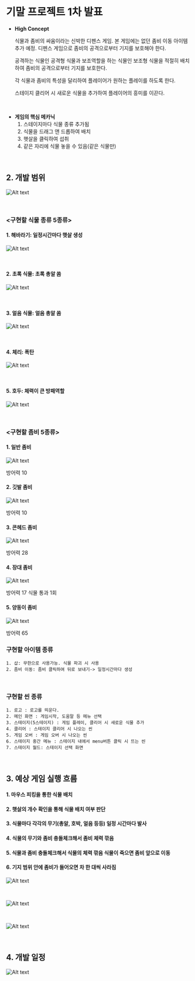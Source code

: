 # 기말 프로젝트 1차 발표

* **High Concept**

    식물과 좀비의 싸움이라는 신박한 디펜스 게임. 본 게임에는 없던 좀비 이동 아이템 추가 예정.
    디펜스 게임으로 좀비의 공격으로부터 기지를 보호해야 한다.

    공격하는 식물인 공격형 식물과 보조역할을 하는 식물인 보조형 식물을 적절히 배치하여 좀비의 공격으로부터 기지를 보호한다.

    각 식물과 좀비의 특성을 달리하여 플레이어가 원하는 플레이를 하도록 한다.

    스테이지 클리어 시 새로운 식물을 추가하여 플레이어의 흥미를 이끈다.


<br>  

* **게임의 핵심 메카닉**  
  1. 스테이지마다 식물 종류 추가됨
  2. 식물을 드래그 앤 드롭하여 배치
  3. 햇살을 클릭하여 섭취
  4. 같은 자리에 식물 놓을 수 있음(같은 식물만)
<br>

## 2. 개발 범위

![Alt text](https://github.com/sungzzuu/2d-game-programming/blob/master/image/2020-10-10%20(47).png?raw=true)

   <br>

  ### <구현할 식물 종류 5종류>

  #### 1.  해바라기: 일정시간마다 햇살 생성
  ![Alt text](https://ww.namu.la/s/0f673158ccacb32d9fa54e6dd5a6684d8ffb2a3d9642bd4d46a3a651f2231d604dff6a5f43f218163d5a2a68ec7cd3e3a3c85639864f3ff204997b0eececc7a95d5a50344be56dcdb35937d4c16be848f952549d47dbd29f0d553ec681925685)
  
  <br>
  
  #### 2. 초록 식물: 초록 총알 쏨
   ![Alt text](https://w.namu.la/s/2b95be7177a577edeadccd2dbd02b50c0e387056588f2c3a3e7fd76d44dc38faf1687f782e12163451476f680144f1faed46936f422383c9dbcdc40c1e81f8ee97bad99a49919f1148a52d2f6393acb842acad2e537a009b00c3ef00258497a5)
  
  <br>
  
  #### 3. 얼음 식물: 얼음 총알 쏨
   ![Alt text](https://w.namu.la/s/2e5897cfcd685ee3d05b4f31e315088efb29cb76cc6239a7a079dc6623a7dcc7a5b1fc3bf9ca13a2497ae30f8ad36a649b7aa72517cd19688ff7ac78a2256998665314372fee1b32d3fca49ba7f4473bf53a857f28a39ae9e291870a6d20cea7)
  
  <br>
  
  #### 4. 체리: 폭탄
   ![Alt text](https://w.namu.la/s/517273ab300d33e9e28b59828ca169fe9bda46e1be00d89fcbbc5f47197ce134559f233819328f9cbcbba1a7ce867efced7c0918d0f8a2cf423806919a8c61db8377c46590175f60317a7497a71e772bb906bd91df9ec8934b36bb390875b8b3)

  <br>
  
  #### 5. 호두: 체력이 큰 방패역할
   ![Alt text](https://w.namu.la/s/aa21f37d8059b8dba920e45fa7115954ab75515988f8a148c1f5ff652f858c1893a0554f0106b33a21fa74b8d4f42abe92b94c2afebd3cb382a0a6a0bc16ee6f7350c6c8f3d238f16f8602ee652626293a1ecc25004e3285a15bdcf3702ba8d5)
  
  <br>
  
  
  ### <구현할 좀비 5종류>
  
  #### 1.  일반 좀비
  ![Alt text](https://w.namu.la/s/4a82173cbd2231249165c7a8386e58a5109605e03b8375195cf6a6be8232c6136f0a61894908fc6db663c19b35a79331712c58cab908c6ed53af7e1a3986c9fca2dab5f6f2a9f3cf4284dcd78be52940ab2fd491a65fcf8143439e0f7f481d9a)
  
  방어력 10
  <br>
  
  #### 2. 깃발 좀비
  ![Alt text](https://ww.namu.la/s/5dfef662a286a62f8e1f8332da18f414759a92e8c091e4d305983db17c0863221fe576833ab6227998f4e58966ad39cc90925a17323c5d993fc714eda2d7a6db846c9e6828d49acec9894b236880838d1a4775432114ff3b0e7005834e4fbd45)
  
  방어력 10
  <br>
  
  
  #### 3. 콘헤드 좀비
  ![Alt text](https://w.namu.la/s/6baeaa686d2d7d2b851382235251e39496fb9cbc5884582845875438d629083269f4b07f701fa9e2feadc69cdaf1fe445f05747cc6dda12b28ae970811b53de0d2a2fdabeab60e543248cb64c17c12e16c24c5fc9a48bc413317ce470f461014)
  
  방어력 28
  <br>
  
  
  #### 4. 장대 좀비
  ![Alt text](https://w.namu.la/s/a74a6c178c7594eb947a7622843772fe8d75ec6047a27b136afd65d0a94312613eb4efbb850c11f5980ae28a426f1006a4d00137ab111affb4091ac7853750c1250c9536a7799c60a66e8d3feb643eca45896fd192cf44e8cbc3e313e01fa105)
  
  방어력 17 식물 통과 1회
  <br>
  
  
  #### 5. 양동이 좀비
 ![Alt text](https://w.namu.la/s/4baf64aff98d2f4a9b69c715952460b73ef0b2dddd91d69a7412f468628ca35b25a22060b0d821523cdd2525817add8beb8212b72c4062f4c3ffd60c11ec485e7fe804d13c022d7f10f656a879576960a2497bdc6788c3d69e6cb2121b6c5e4f)
  
  방어력 65 
  <br>
  
### 구현할 아이템 종류
    1. 삽: 무한으로 사용가능. 식물 파괴 시 사용
    2. 좀비 이동: 좀비 클릭하여 뒤로 보내기-> 일정시간마다 생성
  
  <br>
  
### 구현할 씬 종류
    1. 로고 : 로고를 띄운다.  
    2. 메인 화면 : 게임시작, 도움말 등 메뉴 선택  
    3. 스테이지(5스테이지) : 게임 플레이, 클리어 시 새로운 식물 추가  
    4. 클리어 : 스테이지 클리어 시 나오는 씬  
    5. 게임 오버 : 게임 오버 시 나오는 씬
    6. 스테이지 중간 메뉴 : 스테이지 내에서 menu버튼 클릭 시 뜨는 씬
    7. 스테이지 월드: 스테이지 선택 화면

  <br>



## 3. 예상 게임 실행 흐름

  #### 1. 마우스 피킹을 통한 식물 배치
  #### 2. 햇살의 개수 확인을 통해 식물 배치 여부 판단
  #### 3. 식물마다 각각의 무기(총알, 호박, 얼음 등등) 일정 시간마다 발사
  #### 4. 식물의 무기와 좀비 충돌체크해서 좀비 체력 깎음
  #### 5. 식물과 좀비 충돌체크해서 식물의 체력 깎음 식물이 죽으면 좀비 앞으로 이동
  #### 6. 기지 범위 안에 좀비가 들어오면 차 한 대씩 사라짐
   ![Alt text](https://github.com/sungzzuu/2d-game-programming/blob/master/image/2020-10-10%20(48).png?raw=true)

   <br>

   ![Alt text](https://github.com/sungzzuu/2d-game-programming/blob/master/image/2020-10-10%20(49).png?raw=true)

   <br>

   ![Alt text](https://github.com/sungzzuu/2d-game-programming/blob/master/image/2020-10-10%20(50).png?raw=true)

   <br>


## 4. 개발 일정

   ![Alt text](https://github.com/sungzzuu/2d-game-programming/blob/master/image/2020-10-10%20(51).png?raw=true)

   <br>
